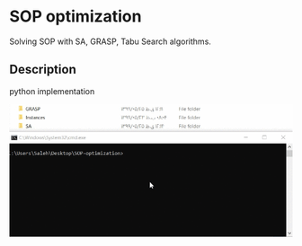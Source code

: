# SOP optimization

Solving SOP with SA, GRASP, Tabu Search algorithms.

## Description
python implementation

![Recordit GIF](https://github.com/salehafzoon/SOP-optimization/blob/master/photos/sample%20runing.gif)
